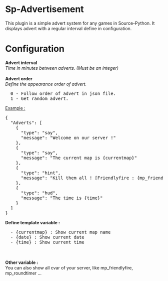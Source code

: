 # Sp-Advertisement
This plugin is a simple advert system for any games in Source-Python. It displays advert with a regular interval define in configuration.

# Configuration

<b>Advert interval</b><br>
<em>Time in minutes between adverts. (Must be an integer)</em><br>
<br>
<b>Advert order</b><br>
<em>Define the appearance order of advert.</em>
<pre>
  0 - Follow order of advert in json file.
  1 - Get random advert.
</pre>

<u>Example :</u>
<pre>{
  "Adverts": [
    {
      "type": "say",
      "message": "Welcome on our server !"
    },
    {
      "type": "say",
      "message": "The current map is {currentmap}"
    },
    {
      "type": "hint",
      "message": "Kill them all ! [Friendlyfire : {mp_friendlyfire}]"
    },
    {
      "type": "hud",
      "message": "The time is {time}"
    }
  ]
}</pre>

<b>Define template variable :</b><br>
<pre>
  - {currentmap} : Show current map name
  - {date} : Show current date
  - {time} : Show current time
</pre>
<br><br>
<b>Other variable :</b><br>
You can also show all cvar of your server, like mp_friendlyfire, mp_roundtimer ...
